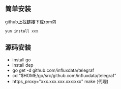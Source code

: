 ## 简单安装
   github上找链接下载rpm包
```   
yum install xxx
```

## 源码安装
   * install go
   * install dep
   * go get -d github.com/influxdata/telegraf
   * cd "$HOME/go/src/github.com/influxdata/telegraf"
   * https_proxy="xxx.xxx.xxx.xxx:xxx" make (代理)

